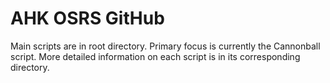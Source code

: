 # AHK OSRS GitHub
Main scripts are in root directory. Primary focus is currently the Cannonball script.
More detailed information on each script is in its corresponding directory.

